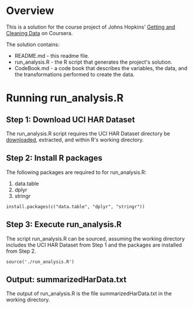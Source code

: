 # Overview

This is a solution for the course project of Johns Hopkins' [Getting and Cleaning Data](https://www.coursera.org/course/getdata) on Coursera.

The solution contains:

* README.md - this readme file.
* run_analysis.R - the R script that generates the project's solution.
* CodeBook.md - a code book that describes the variables, the data, and the transformations performed to create the data.

# Running run_analysis.R

## Step 1: Download UCI HAR Dataset

The run_analysis.R script requires the UCI HAR Dataset directory be [downloaded](https://d396qusza40orc.cloudfront.net/getdata%2Fprojectfiles%2FUCI%20HAR%20Dataset.zip ), extracted, and within R's working directory.

## Step 2: Install R packages

The following packages are required to for run_analysis.R:

1. data.table
2. dplyr
3. stringr

```
install.packages(c("data.table", "dplyr", "stringr"))
```

## Step 3: Execute run_analysis.R

The script run_analysis.R can be sourced, assuming the working directory includes the UCI HAR Dataset from Step 1 and the packages are installed from Step 2.

```
source('./run_analysis.R')
```

## Output: summarizedHarData.txt

The output of run_analysis.R is the file summarizedHarData.txt in the working directory.
